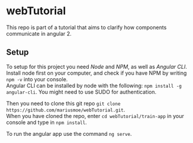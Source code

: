 # webTutorial
This repo is part of a tutorial that aims to clarify how components communicate in angular 2.

## Setup
To setup for this project you need *Node* and *NPM*, as well as *Angular CLI*.  
Install node first on your computer, and check if you have NPM by writing `npm -v` into your console.  
Angular CLI can be installed by node with the following: `npm install -g angular-cli`. You might need to use SUDO for authentication.

Then you need to clone this git repo `git clone https://github.com/mariusmoe/webTutorial.git`.  
When you have cloned the repo, enter `cd webTutorial/train-app` in your console and type in `npm install`.

To run the angular app use the command `ng serve`.

